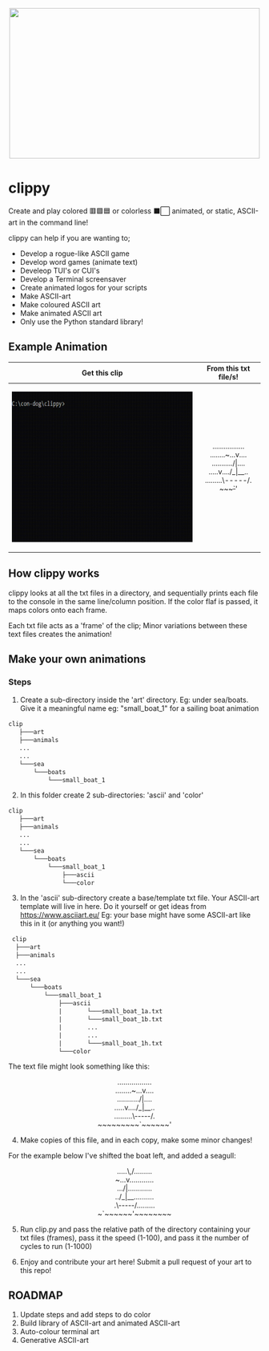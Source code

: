 <p align="center"><img src="media/clippy_watermarked.gif" height="300" width="500"></p>

# clippy
Create and play colored 🟥🟩🟦 or colorless ⬛️⬜️ animated, or static, ASCII-art in the command line! 

clippy can help if you are wanting to;
- Develop a rogue-like ASCII game
- Develop word games (animate text)
- Develeop TUI's or CUI's
- Develop a Terminal screensaver
- Create animated logos for your scripts
- Make ASCII-art
- Make coloured ASCII art
- Make animated ASCII art
- Only use the Python standard library!

## Example Animation ##
| Get this clip | From this txt file/s! |
| -------- | ---------- |
|<p align="center"><img src="media/boat_color.gif" height="300" width="500"></p>|<p align="center">.................<br>........~...v....<br>.........../&#124;....<br>.....v..../_&#124;__..<br>.........&#92;-----/.<br>~~~~~~~~~`~~~~~~'</p>|

## How clippy works ##
clippy looks at all the txt files in a directory, and sequentially prints each file to the console in the same line/column position. If the color flaf is passed, it maps colors onto each frame.

Each txt file acts as a 'frame' of the clip; Minor variations between these text files creates the animation! 

## Make your own animations ##
### Steps ###
1) Create a sub-directory inside the 'art' directory. Eg: under sea/boats. Give it a meaningful name eg: "small_boat_1" for a sailing boat animation

 ```
 clip
    ├───art
    ├───animals
    ...
    ...
    └───sea
        └───boats
            └───small_boat_1
```

2) In this folder create 2 sub-directories: 'ascii' and 'color'
 
 ```
 clip
    ├───art
    ├───animals
    ...
    ...
    └───sea
        └───boats
            └───small_boat_1
                ├───ascii
                └───color
```

3) In the 'ascii' sub-directory create a base/template txt file. Your ASCII-art template will live in here. Do it yourself or get ideas from https://www.asciiart.eu/
  Eg: your base might have some ASCII-art like this in it (or anything you want!)
  
  ```
   clip
    ├───art
    ├───animals
    ...
    ...
    └───sea
        └───boats
            └───small_boat_1
                ├───ascii
                |       └───small_boat_1a.txt
                |       └───small_boat_1b.txt
                |       ...
                |       ...
                |       └───small_boat_1h.txt
                └───color
  ```
  
  The text file might look something like this:
  
<p align="center">.................<br>........~...v....<br>.........../&#124;....<br>.....v..../_&#124;__..<br>.........&#92;-----/.<br>~~~~~~~~~`~~~~~~'</p>

4) Make copies of this file, and in each copy, make some minor changes!

For the example below I've shifted the boat left, and added a seagull:

<p align="center">.....\,/.........<br>~...v............<br>.../&#124;............<br>../_|__..........<br>.\-----/.........<br>~`~~~~~~'~~~~~~~~</p>

5) Run clip.py and pass the relative path of the directory containing your txt files (frames), pass it the speed (1-100), and pass it the number of cycles to run (1-1000)
 
6) Enjoy and contribute your art here! Submit a pull request of your art to this repo!

## ROADMAP ##
1) Update steps and add steps to do color
2) Build library of ASCII-art and animated ASCII-art
3) Auto-colour terminal art 
4) Generative ASCII-art
